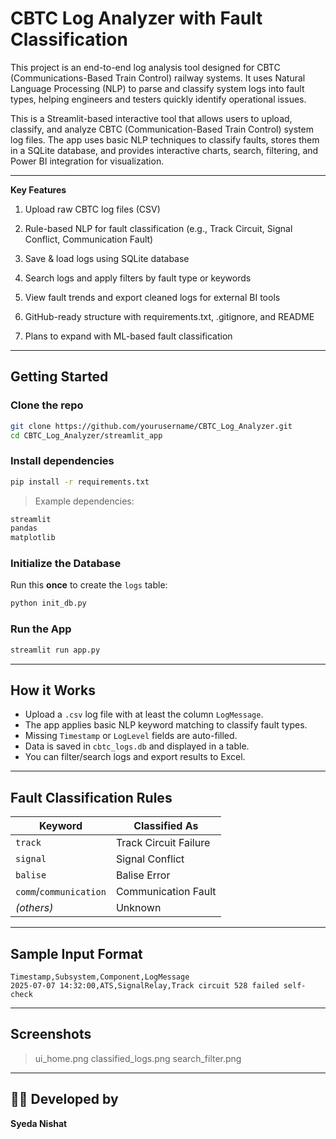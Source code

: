 #  CBTC Log Analyzer with Fault Classification

This project is an end-to-end log analysis tool designed for CBTC (Communications-Based Train Control) railway systems. It uses Natural Language Processing (NLP) to parse and classify system logs into fault types, helping engineers and testers quickly identify operational issues.

This is a Streamlit-based interactive tool that allows users to upload, classify, and analyze CBTC (Communication-Based Train Control) system log files. The app uses basic NLP techniques to classify faults, stores them in a SQLite database, and provides interactive charts, search, filtering, and Power BI integration for visualization.

---

 **Key Features**

 1. Upload raw CBTC log files (CSV)

 2. Rule-based NLP for fault classification (e.g., Track Circuit, Signal Conflict, Communication Fault)

 3. Save & load logs using SQLite database

 4. Search logs and apply filters by fault type or keywords

 5. View fault trends and export cleaned logs for external BI tools

 6. GitHub-ready structure with requirements.txt, .gitignore, and README

 7. Plans to expand with ML-based fault classification

---

##  Getting Started

###  Clone the repo

```bash
git clone https://github.com/yourusername/CBTC_Log_Analyzer.git
cd CBTC_Log_Analyzer/streamlit_app
```

###  Install dependencies

```bash
pip install -r requirements.txt
```

> Example dependencies:
```txt
streamlit
pandas
matplotlib
```

### Initialize the Database

Run this **once** to create the `logs` table:

```bash
python init_db.py
```

### Run the App

```bash
streamlit run app.py
```

---

## How it Works

- Upload a `.csv` log file with at least the column `LogMessage`.
- The app applies basic NLP keyword matching to classify fault types.
- Missing `Timestamp` or `LogLevel` fields are auto-filled.
- Data is saved in `cbtc_logs.db` and displayed in a table.
- You can filter/search logs and export results to Excel.

---

##  Fault Classification Rules

| Keyword         | Classified As              |
|-----------------|----------------------------|
| `track`         | Track Circuit Failure      |
| `signal`        | Signal Conflict            |
| `balise`        | Balise Error               |
| `comm`/`communication` | Communication Fault |
| *(others)*      | Unknown                    |

---

## Sample Input Format

```csv
Timestamp,Subsystem,Component,LogMessage
2025-07-07 14:32:00,ATS,SignalRelay,Track circuit 528 failed self-check
```

---

##  Screenshots

> ui_home.png
classified_logs.png
search_filter.png


---

## 🙋‍♀️ Developed by

**Syeda Nishat**

